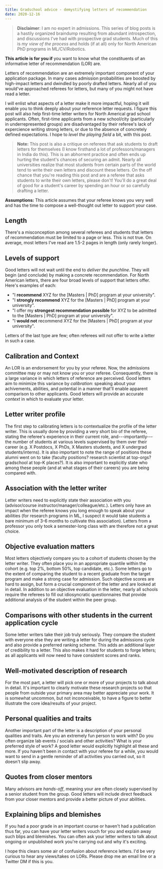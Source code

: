 ```yaml
---
title: Gradschool advice - demystifying letters of recommendation
date: 2020-12-16
---
```



> **Disclaimer**: I am no expert in admissions. This series of blog posts is a hastily organized braindump resulting from abundant introspection, and discussions I've had with prospective grad students. Much of this is _my view of the process_ and holds (if at all) only for North American PhD programs in ML/CV/Robotics.


**This article is for you if** you want to know what the constituents of an informative letter of recommendation (LOR) are.


Letters of recommendation are an extremely important component of your application package. In many cases admission probabilities are boosted by high-impact letters and dwindled by poorly drafted letters. Nearly all of you would've approached referees for letters, but many of you might not have read a letter.

I will enlist what aspects of a letter make it more impactful, hoping it will enable you to think deeply about your reference letter requests. I figure this post will also help first-time letter writers for North Americal grad school applicants. Often, first-time applicants from a new school/city (particularly in underrepresented groups) are disadvantaged by their referee's lack of expercience writing strong letters, or due to the absence of concretely defined expectations. I hope to *level the playing field* a bit, with this post.


> **Note:** This post is also a critique on referees that ask students to draft letters for themselves (I know firsthand a lot of professors/managers in India do this). This is an abhorrent practice and often ends up hurting the student's chances of securing an admit. Nearly all universities realize that most students from certain parts of the world tend to write their own letters and discount these letters. On the off chance that you're reading this post and are a referee that asks students to write their own letters, please don't! You'll do a great deal of good for a student's career by spending an hour or so carefully drafting a letter.


**Assumptions:** This article assumes that your referee knows you very well and has the time to compose a well-thought out letter to support your case.


## Length

There's a misconception among several referees and students that letters of recommendation must be limited to a page or less. This is not true. On average, most letters I've read are 1.5-2 pages in length (only rarely longer).


## Levels of support

Good letters will not wait until the end to *deliver the punchline*. They will begin (and conclude) by making a concrete recommendation. For North American letters, there are four broad levels of support that letters offer. Here's examples of each:
* "I **recommend** XYZ for the [Masters | PhD] program at your university".
* "I **strongly recommend** XYZ for the [Masters | PhD] program at your university".
* "I offer my **strongest recommendation possible** for XYZ to be admitted to the [Masters | PhD] program at your university".
* "I **would not** recommend XYZ for the [Masters | PhD] program at your university".

Letters of the last type are few; often referees will not offer to write a letter in such a case.


## Calibration and Context

An LOR is an endorsement for you by your referee. Now, the admissions committee may or may not know you or your referee. Consequently, there is a large variance in which letters of reference are perceived. Good letters aim to minimize this variance by *calibration*: speaking about your achivements, abilities, and potential in a manner that'll enable apparent comparison to other applicants. Good letters will provide an accurate *context* in which to evaluate your letter.

<!-- (someone the admissions committee presumably doesn't know), by your referee (who the admissions committee may/may not know). In most cases, the committe relies on letters to provide enough information to warrant choosing a mediocre-ranked student at a top school/group over a top student at a lesser known school or vice versa. Good letters are thus well *calibrated*; they have to speak about your achievements, qualities, and capabilities in a manner that'll enable comparison to other applicants. An important step towards calibrating letters is to provide the *context* that informs your letter. This context involves explicitly stating the group of students you are being compared to (e.g. all students in your current program, all students graduating from your school in the last 10 years). -->


## Letter writer profile

The first step to calibrating letters is to contextualize the profile of the letter writer. This is usually done by providing a very short bio of the referee, stating the referee's experience in their current role, and---importantly---the number of students at various levels supervised by them over their career (e.g. X Postdocs, X PhDs, X Masters students, and X undergrad students/interns). It is also important to note the range of positions these alumni went on to take (faculty positions? research scientist at top-orgs? gradschool at top-K places?). It is also important to explicitly state who among these people (and at what stages of their careers) you are being compared with.


## Association with the letter writer

Letter writers need to explicitly state their association with you (advisor/course instructor/manager/colleague/etc.). Letters only have an impact when the referee knows you long enough to speak about your abilities (for research programs in ML, I suspect it would take students a bare minimum of 3-6 months to cultivate this association). Letters from a professor you only took a semester-long class with are therefore not a great choice.


## Objective evaluation matters

Most letters objectively compare you to a cohort of students chosen by the letter writer. They often place you in an appropriate quantile within the cohort (e.g. top 2%, bottom 50%, top candidate, etc.). Some letters go to the extent of comparing the student to a recent graduate from the target program and make a strong case for admission. Such objective scores are hard to assign, but form a crucial component of the letter and are looked at in detail. In addition to an objective evaluation in the letter, nearly all schools require the referees to fill out idiosyncratic questionnaires that provide additional analysis of the student within the peer group.


## Comparisons with other students in the current application cycle

Some letter writers take their job truly seriously. They compare the student with everyone else they are writing a letter for during the admissions cycle and also provide a preferred ranking scheme. This adds an additional layer of credibility to a letter. This also makes it hard for students to forge letters; as all applicants will now need to have consistent scores and ranks.


## Well-motivated description of research

For the most part, a letter will pick one or more of your projects to talk about in detail. It's important to clearly motivate these research projects so that people from outside your primary area may better appreciate your work. It is somewhat uncommon, but not inconceivable, to have a figure to better illustrate the core idea/results of your project.


<!-- ## Why would the student be successful in the program?

A good letter will also state why the referee expects the student to be successful in the program they're applying to. This can be done by drawing a close parallel with a recent graduate from that programme or by describing your academic potential and your grit/determination. -->


## Personal qualities and traits

Another important part of the letter is a description of your personal qualities and traits. Are you an extremely fun person to work with? Do you often organize lab events / socials and other activities? What is your preferred style of work? A good letter would explicitly highlight all these and more. If you haven't been in contact with your referee for a while, you would want to send in a gentle reminder of all activities you carried out, so it doesn't slip away.


## Quotes from closer mentors

Many advisors are *hands-off*, meaning your are often closely supervised by a senior student from the group. Good letters will include direct feedback from your closer mentors and provide a better picture of your abilities.


## Explaining blips and blemishes

If you had a poor grade in an important course or haven't had a publication thus far, you can have your letter writers vouch for you and explain away such blips and blemishes. You can often ask your letter writers to talk about ongoing or unpublished work you're carrying out and why it's exciting.


I hope this clears some air of confusion about reference letters. I'd be very curious to hear any views/takes on LORs. Please drop me an email line or a Twitter DM if this is you.


